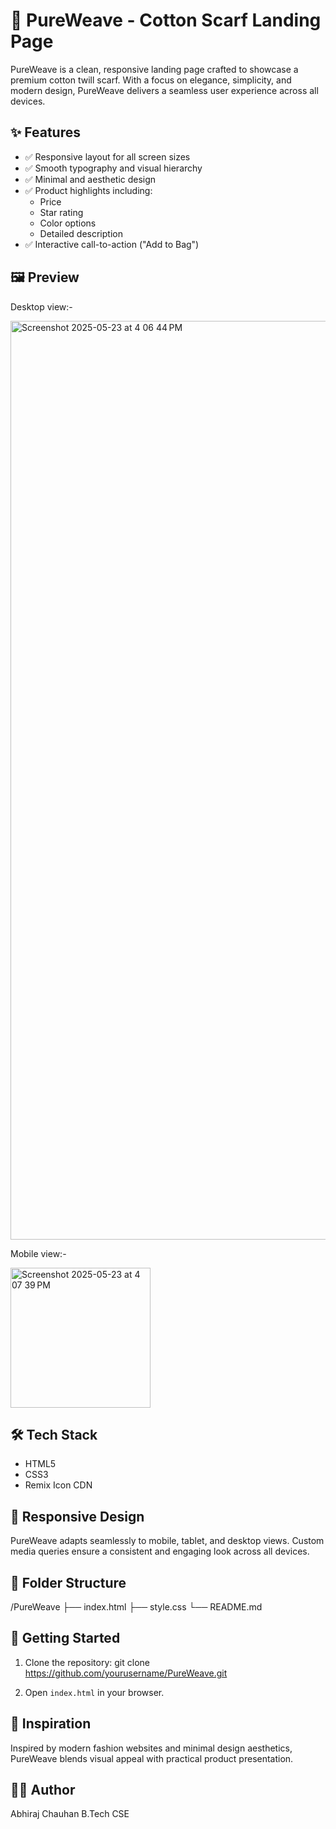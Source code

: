 # 🌿 PureWeave - Cotton Scarf Landing Page

PureWeave is a clean, responsive landing page crafted to showcase a premium cotton twill scarf. With a focus on elegance, simplicity, and modern design, PureWeave delivers a seamless user experience across all devices.

## ✨ Features

- ✅ Responsive layout for all screen sizes
- ✅ Smooth typography and visual hierarchy
- ✅ Minimal and aesthetic design
- ✅ Product highlights including:
  - Price
  - Star rating
  - Color options
  - Detailed description
- ✅ Interactive call-to-action ("Add to Bag")

## 🖼️ Preview

Desktop view:-

<img width="1470" alt="Screenshot 2025-05-23 at 4 06 44 PM" src="https://github.com/user-attachments/assets/6f7258e6-bced-4bbd-89d3-2f5a698a6253" />

Mobile view:-

<img width="224" alt="Screenshot 2025-05-23 at 4 07 39 PM" src="https://github.com/user-attachments/assets/56e71e4d-0e61-4c9b-ba1d-2618945c40e2" />

## 🛠️ Tech Stack

- HTML5
- CSS3
- Remix Icon CDN

## 📱 Responsive Design

PureWeave adapts seamlessly to mobile, tablet, and desktop views. Custom media queries ensure a consistent and engaging look across all devices.

## 📂 Folder Structure

/PureWeave
├── index.html
├── style.css
└── README.md

## 🚀 Getting Started

1. Clone the repository:
git clone https://github.com/yourusername/PureWeave.git

2. Open `index.html` in your browser.

## 🧵 Inspiration

Inspired by modern fashion websites and minimal design aesthetics, PureWeave blends visual appeal with practical product presentation.

## 👨‍💻 Author

Abhiraj Chauhan
B.Tech CSE 
